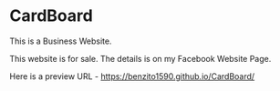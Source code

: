 # CardBoard

This is a Business Website.

This website is for sale. The details is on my Facebook Website Page.

Here is a preview URL - https://benzito1590.github.io/CardBoard/
